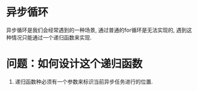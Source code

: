 # 异步循环
异步循环是我们会经常遇到的一种场景, 通过普通的for循环是无法实现的, 遇到这种情况只能通过一个递归函数来实现.

# 问题：如何设计这个递归函数
1. 递归函数种必须有一个参数来标识当前异步任务进行的位置.

